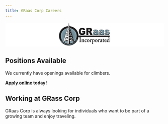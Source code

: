```yaml
---
title: GRaas Corp Careers
---
```


![GRaasCorp Logo](images/graas_banner_narrow.png)


## Positions Available
We currently have openings available for climbers.

**[Apply online](https://goo.gl/forms/o0eJA4NuJj2SrZOm2) today!**


## Working at GRass Corp
GRaas Corp is always looking for individuals who want to be part of a growing team and enjoy traveling. 
